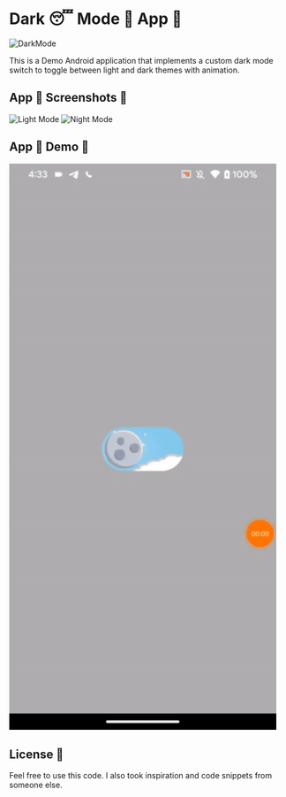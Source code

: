 # Dark 😴 Mode 👀 App 📱

![DarkMode](https://miro.medium.com/max/1838/1*hFq8AZ0ur1B6_Rf1_3LNxQ.png)

This is a Demo Android application that implements a custom dark mode switch to toggle between light and dark themes with animation.

## App 📲 Screenshots 📸

![Light Mode](images/light.jpeg) ![Night Mode](images/night.jpeg)

## App 📲 Demo 📸

![App Demo](images/demo.gif)

## License 📄

Feel free to use this code. I also took inspiration and code snippets from someone else.
